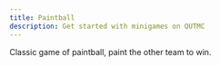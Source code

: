 ```yaml
---
title: Paintball
description: Get started with minigames on QUTMC
---
```

 Classic game of paintball, paint the other team to win.